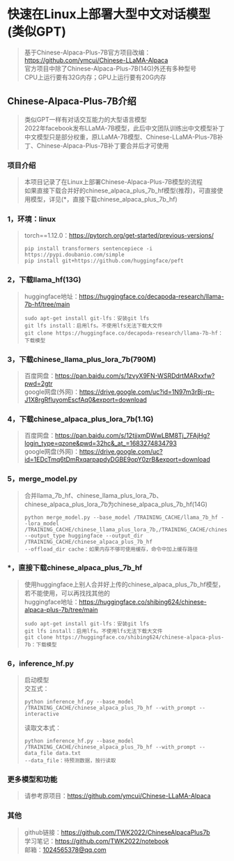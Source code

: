 # 快速在Linux上部署大型中文对话模型(类似GPT)
>基于Chinese-Alpaca-Plus-7B官方项目改编：https://github.com/ymcui/Chinese-LLaMA-Alpaca  
>官方项目中除了Chinese-Alpaca-Plus-7B(14G)外还有多种型号  
>CPU上运行要有32G内存；GPU上运行要有20G内存  
## Chinese-Alpaca-Plus-7B介绍
>类似GPT一样有对话交互能力的大型语言模型  
>2022年facebook发布LLaMA-7B模型，此后中文团队训练出中文模型补丁  
>中文模型只是部分权重，原LLaMA-7B模型、Chinese-LLaMA-Plus-7B补丁、Chinese-Alpaca-Plus-7B补丁要合并后才可使用  
### 项目介绍
>本项目记录了在Linux上部署Chinese-Alpaca-Plus-7B模型的流程  
>如果直接下载合并好的chinese_alpaca_plus_7b_hf模型(推荐)，可直接使用模型，详见(*，直接下载chinese_alpaca_plus_7b_hf)  
### 1，环境：linux
>torch==1.12.0：https://pytorch.org/get-started/previous-versions/  
>```
>pip install transformers sentencepiece -i https://pypi.doubanio.com/simple
>pip install git+https://github.com/huggingface/peft
>```
### 2，下载llama_hf(13G)
>huggingface地址：https://huggingface.co/decapoda-research/llama-7b-hf/tree/main  
>```
>sudo apt-get install git-lfs：安装git lfs
>git lfs install：启用lfs。不使用lfs无法下载大文件
>git clone https://huggingface.co/decapoda-research/llama-7b-hf：下载模型
>```
### 3，下载chinese_llama_plus_lora_7b(790M)
>百度网盘：https://pan.baidu.com/s/1zvyX9FN-WSRDdrtMARxxfw?pwd=2gtr  
>google网盘(外网)：https://drive.google.com/uc?id=1N97m3rBj-rp-J1X8rgRfluyomEscfAq0&export=download  
### 4，下载chinese_alpaca_plus_lora_7b(1.1G)
>百度网盘：https://pan.baidu.com/s/12tjjxmDWwLBM8Tj_7FAjHg?login_type=qzone&pwd=32hc&_at_=1683274834793  
>google网盘(外网)：https://drive.google.com/uc?id=1EDcTmq6tDmRxqarpapdyDGBE9opY0zrB&export=download  
### 5，merge_model.py
>合并llama_7b_hf、chinese_llama_plus_lora_7b、chinese_alpaca_plus_lora_7b为chinese_alpaca_plus_7b_hf(14G)  
>```
>python merge_model.py --base_model /TRAINING_CACHE/llama_7b_hf --lora_model /TRAINING_CACHE/chinese_llama_plus_lora_7b,/TRAINING_CACHE/chinese_alpaca_plus_lora_7b --output_type huggingface --output_dir /TRAINING_CACHE/chinese_alpaca_plus_7b_hf
>--offload_dir cache：如果内存不够可使用缓存，命令中加上缓存路径
>```
### *，直接下载chinese_alpaca_plus_7b_hf
>使用huggingface上别人合并好上传的chinese_alpaca_plus_7b_hf模型，若不能使用，可以再找找其他的  
>huggingface地址：https://huggingface.co/shibing624/chinese-alpaca-plus-7b/tree/main  
>```
>sudo apt-get install git-lfs：安装git lfs
>git lfs install：启用lfs。不使用lfs无法下载大文件
>git clone https://huggingface.co/shibing624/chinese-alpaca-plus-7b：下载模型
>```
### 6，inference_hf.py
>启动模型  
>交互式：  
>```
>python inference_hf.py --base_model /TRAINING_CACHE/chinese_alpaca_plus_7b_hf --with_prompt --interactive
>```
>读取文本式：  
>```
>python inference_hf.py --base_model /TRAINING_CACHE/chinese_alpaca_plus_7b_hf --with_prompt --data_file data.txt
>--data_file：待预测数据，按行读取
>```
### 更多模型和功能
>请参考原项目：https://github.com/ymcui/Chinese-LLaMA-Alpaca  
### 其他
>github链接：https://github.com/TWK2022/ChineseAlpacaPlus7b  
>学习笔记：https://github.com/TWK2022/notebook  
>邮箱：1024565378@qq.com  